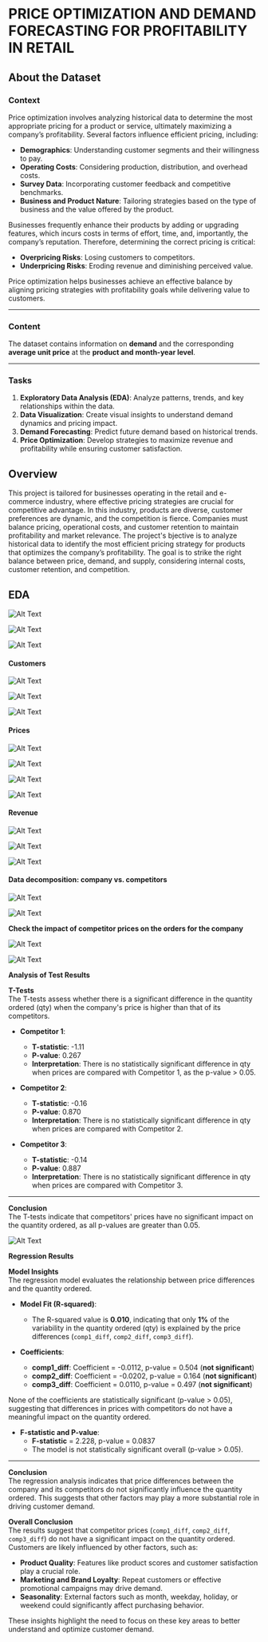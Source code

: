 # PRICE OPTIMIZATION AND DEMAND FORECASTING FOR PROFITABILITY IN RETAIL

## About the Dataset

### **Context**  
Price optimization involves analyzing historical data to determine the most appropriate pricing for a product or service, ultimately maximizing a company’s profitability. Several factors influence efficient pricing, including:  
- **Demographics**: Understanding customer segments and their willingness to pay.  
- **Operating Costs**: Considering production, distribution, and overhead costs.  
- **Survey Data**: Incorporating customer feedback and competitive benchmarks.  
- **Business and Product Nature**: Tailoring strategies based on the type of business and the value offered by the product.  

Businesses frequently enhance their products by adding or upgrading features, which incurs costs in terms of effort, time, and, importantly, the company’s reputation. Therefore, determining the correct pricing is critical:  
- **Overpricing Risks**: Losing customers to competitors.  
- **Underpricing Risks**: Eroding revenue and diminishing perceived value.  

Price optimization helps businesses achieve an effective balance by aligning pricing strategies with profitability goals while delivering value to customers.

---

### **Content**  
The dataset contains information on **demand** and the corresponding **average unit price** at the **product and month-year level**.

---

### **Tasks**  
1. **Exploratory Data Analysis (EDA)**: Analyze patterns, trends, and key relationships within the data.  
2. **Data Visualization**: Create visual insights to understand demand dynamics and pricing impact.  
3. **Demand Forecasting**: Predict future demand based on historical trends.  
4. **Price Optimization**: Develop strategies to maximize revenue and profitability while ensuring customer satisfaction.

## Overview

This project is tailored for businesses operating in the retail and e-commerce industry, where effective pricing strategies are crucial for competitive advantage. In this industry, products are diverse, customer preferences are dynamic, and the competition is fierce. Companies must balance pricing, operational costs, and customer retention to maintain profitability and market relevance. The project's bjective is to analyze historical data to identify the most efficient pricing strategy for products that optimizes the company’s profitability. The goal is to strike the right balance between price, demand, and supply, considering internal costs, customer retention, and competition.

## EDA
![Alt Text](Images/transactions.png)

![Alt Text](Images/newplot.png)

![Alt Text](Images/prdtid.png)

#### Customers
![Alt Text](Images/customer_month.png)   

![Alt Text](Images/cust_prod.png)

![Alt Text](Images/seasonal_var_cust.png)

#### Prices  

![Alt Text](Images/avg_price.png) 

![Alt Text](Images/qty_price.png)

![Alt Text](Images/price_trends.png)

![Alt Text](Images/seasomality_price_year.png) 

#### Revenue 

![Alt Text](Images/revenue_over_time.png) 

![Alt Text](Images/revenue_by_product.png)

![Alt Text](Images/revenue_weekday.png)

#### Data decomposition: company vs. competitors

![Alt Text](Images/data_dec.png)

![Alt Text](Images/comp_pany.png)

**Check the impact of competitor prices on the orders for the company**

![Alt Text](Images/corr_matrix.png)

![Alt Text](Images/test_results.png)

**Analysis of Test Results**

**T-Tests**  
The T-tests assess whether there is a significant difference in the quantity ordered (qty) when the company's price is higher than that of its competitors.

- **Competitor 1**:  
  - **T-statistic**: -1.11  
  - **P-value**: 0.267  
  - **Interpretation**: There is no statistically significant difference in qty when prices are compared with Competitor 1, as the p-value > 0.05.

- **Competitor 2**:  
  - **T-statistic**: -0.16  
  - **P-value**: 0.870  
  - **Interpretation**: There is no statistically significant difference in qty when prices are compared with Competitor 2.

- **Competitor 3**:  
  - **T-statistic**: -0.14  
  - **P-value**: 0.887  
  - **Interpretation**: There is no statistically significant difference in qty when prices are compared with Competitor 3.

---

**Conclusion**  
The T-tests indicate that competitors' prices have no significant impact on the quantity ordered, as all p-values are greater than 0.05.


![Alt Text](Images/ols_regression.png)

**Regression Results**

**Model Insights**  
The regression model evaluates the relationship between price differences and the quantity ordered.

- **Model Fit (R-squared)**:  
  - The R-squared value is **0.010**, indicating that only **1%** of the variability in the quantity ordered (qty) is explained by the price differences (`comp1_diff`, `comp2_diff`, `comp3_diff`).

- **Coefficients**:  
  - **comp1_diff**: Coefficient = -0.0112, p-value = 0.504 (**not significant**)  
  - **comp2_diff**: Coefficient = -0.0202, p-value = 0.164 (**not significant**)  
  - **comp3_diff**: Coefficient = 0.0110, p-value = 0.497 (**not significant**)  

None of the coefficients are statistically significant (p-value > 0.05), suggesting that differences in prices with competitors do not have a meaningful impact on the quantity ordered.

- **F-statistic and P-value**:  
  - **F-statistic** = 2.228, p-value = 0.0837  
  - The model is not statistically significant overall (p-value > 0.05).

---

**Conclusion**  
The regression analysis indicates that price differences between the company and its competitors do not significantly influence the quantity ordered. This suggests that other factors may play a more substantial role in driving customer demand.

**Overall Conclusion**  
The results suggest that competitor prices (`comp1_diff`, `comp2_diff`, `comp3_diff`) do not have a significant impact on the quantity ordered. Customers are likely influenced by other factors, such as:

- **Product Quality**: Features like product scores and customer satisfaction play a crucial role.  
- **Marketing and Brand Loyalty**: Repeat customers or effective promotional campaigns may drive demand.  
- **Seasonality**: External factors such as month, weekday, holiday, or weekend could significantly affect purchasing behavior.

These insights highlight the need to focus on these key areas to better understand and optimize customer demand.

